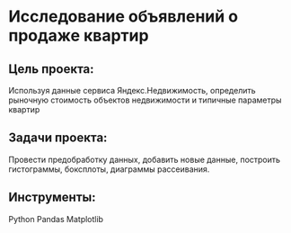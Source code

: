 # Исследование объявлений о продаже квартир
## Цель проекта:
Используя данные сервиса Яндекс.Недвижимость, определить рыночную стоимость объектов недвижимости и типичные параметры квартир
## Задачи проекта:
Провести предобработку данных, добавить новые данные, построить гистограммы, боксплоты, диаграммы рассеивания.
## Инструменты:
Python
Pandas
Matplotlib

